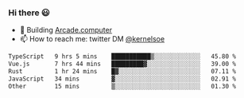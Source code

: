 ### Hi there 😃

- 🔨 Building [Arcade.computer](https://arcade.computer)
- 📫 How to reach me: twitter DM [@kernelsoe](https://twitter.com/kernelsoe)

<!--START_SECTION:waka-->

```txt
TypeScript   9 hrs 5 mins    ███████████▒░░░░░░░░░░░░░   45.80 %
Vue.js       7 hrs 44 mins   █████████▓░░░░░░░░░░░░░░░   39.00 %
Rust         1 hr 24 mins    █▓░░░░░░░░░░░░░░░░░░░░░░░   07.11 %
JavaScript   34 mins         ▓░░░░░░░░░░░░░░░░░░░░░░░░   02.91 %
Other        15 mins         ▒░░░░░░░░░░░░░░░░░░░░░░░░   01.30 %
```

<!--END_SECTION:waka-->
